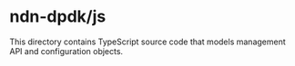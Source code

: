 # ndn-dpdk/js

This directory contains TypeScript source code that models management API and configuration objects.
